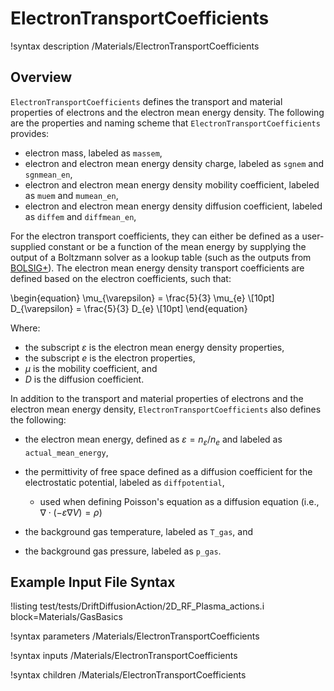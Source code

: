 # ElectronTransportCoefficients

!syntax description /Materials/ElectronTransportCoefficients

## Overview

`ElectronTransportCoefficients` defines the transport and material properties of electrons and the electron mean energy density. The following are the properties and naming scheme that `ElectronTransportCoefficients` provides:

- electron mass, labeled as `massem`,
- electron and electron mean energy density charge, labeled as `sgnem` and `sgnmean_en`,
- electron and electron mean energy density mobility coefficient, labeled as `muem` and `mumean_en`,
- electron and electron mean energy density diffusion coefficient, labeled as `diffem` and `diffmean_en`,

For the electron transport coefficients, they can either be defined as a user-supplied constant or be a function of the mean energy by supplying the output of a Boltzmann solver as a lookup table (such as the outputs from [BOLSIG+](https://www.bolsig.laplace.univ-tlse.fr/)). The electron mean energy density transport coefficients are defined based on the electron coefficients, such that:

\begin{equation}
\mu_{\varepsilon} = \frac{5}{3} \mu_{e} \\[10pt]
D_{\varepsilon} = \frac{5}{3} D_{e}  \\[10pt]
\end{equation}

Where:

- the subscript $\varepsilon$ is the electron mean energy density properties,
- the subscript $e$ is the electron properties,
- $\mu$ is the mobility coefficient, and
- $D$ is the diffusion coefficient.

In addition to the transport and material properties of electrons and the electron mean energy density, `ElectronTransportCoefficients` also defines the following:

- the electron mean energy, defined as $\varepsilon = n_{\varepsilon}/n_{e}$ and labeled as `actual_mean_energy`,
- the permittivity of free space defined as a diffusion coefficient for the electrostatic potential, labeled as `diffpotential`,

  - used when defining Poisson's equation as a diffusion equation (i.e., $\nabla \cdot \left( -\varepsilon \nabla V \right) = \rho$)

- the background gas temperature, labeled as `T_gas`, and
- the background gas pressure, labeled as `p_gas`.

## Example Input File Syntax

!listing test/tests/DriftDiffusionAction/2D_RF_Plasma_actions.i block=Materials/GasBasics

!syntax parameters /Materials/ElectronTransportCoefficients

!syntax inputs /Materials/ElectronTransportCoefficients

!syntax children /Materials/ElectronTransportCoefficients
